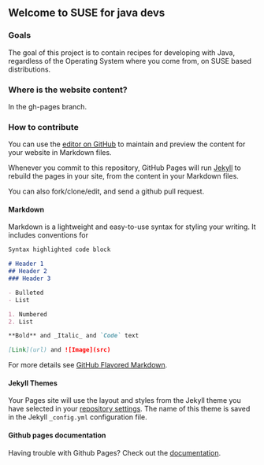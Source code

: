 ## Welcome to SUSE for java devs

### Goals

The goal of this project is to contain recipes for developing with Java, regardless of the Operating System where you come from, on SUSE based distributions.

### Where is the website content?

In the gh-pages branch.

### How to contribute

You can use the [editor on GitHub](https://github.com/evrardjp/suse-for-java-devs/edit/gh-pages/index.md) to maintain and preview the content for your website in Markdown files.

Whenever you commit to this repository, GitHub Pages will run [Jekyll](https://jekyllrb.com/) to rebuild the pages in your site, from the content in your Markdown files.

You can also fork/clone/edit, and send a github pull request.

#### Markdown

Markdown is a lightweight and easy-to-use syntax for styling your writing. It includes conventions for

```markdown
Syntax highlighted code block

# Header 1
## Header 2
### Header 3

- Bulleted
- List

1. Numbered
2. List

**Bold** and _Italic_ and `Code` text

[Link](url) and ![Image](src)
```

For more details see [GitHub Flavored Markdown](https://guides.github.com/features/mastering-markdown/).

#### Jekyll Themes

Your Pages site will use the layout and styles from the Jekyll theme you have selected in your [repository settings](https://github.com/evrardjp/suse-for-java-devs/settings). The name of this theme is saved in the Jekyll `_config.yml` configuration file.

#### Github pages documentation

Having trouble with Github Pages? Check out the [documentation](https://docs.github.com/categories/github-pages-basics/).

